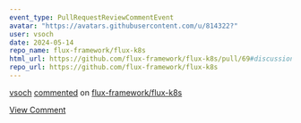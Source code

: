 ```yaml
---
event_type: PullRequestReviewCommentEvent
avatar: "https://avatars.githubusercontent.com/u/814322?"
user: vsoch
date: 2024-05-14
repo_name: flux-framework/flux-k8s
html_url: https://github.com/flux-framework/flux-k8s/pull/69#discussion_r1599286194
repo_url: https://github.com/flux-framework/flux-k8s
---
```


<a href='https://github.com/vsoch' target='_blank'>vsoch</a> <a href='https://github.com/flux-framework/flux-k8s/pull/69#discussion_r1599286194' target='_blank'>commented</a> on <a href='https://github.com/flux-framework/flux-k8s' target='_blank'>flux-framework/flux-k8s</a>

<a href='https://github.com/flux-framework/flux-k8s/pull/69#discussion_r1599286194' target='_blank'>View Comment</a>